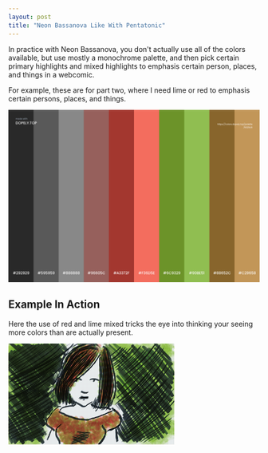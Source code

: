 ```yaml
---
layout: post
title: "Neon Bassanova Like With Pentatonic"
---
```

In practice with Neon Bassanova, you don't actually use all of the colors available, but use mostly a monochrome palette, and then pick certain primary highlights and mixed highlights to emphasis certain person, places, and things in a webcomic.

For example, these are for part two, where I need lime or red to emphasis certain persons, places, and things.

![Paired Down Neon Bassanova](https://github.com/LWFlouisa/PinPalette/blob/main/Images/PairedDownNeonBassanova.png?raw=true)

## Example In Action
Here the use of red and lime mixed tricks the eye into thinking your seeing more colors than are actually present.

![Plaid Test](https://github.com/LWFlouisa/PinPalette/blob/main/Images/plaidtest.png?raw=true)
